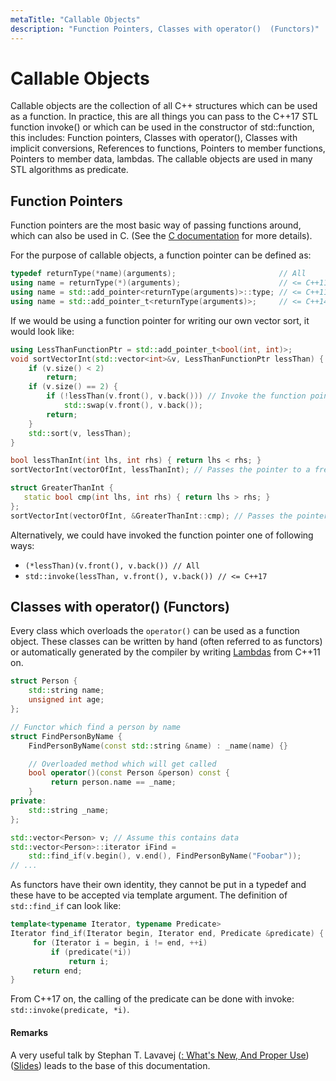 ```yaml
---
metaTitle: "Callable Objects"
description: "Function Pointers, Classes with operator()  (Functors)"
---
```


# Callable Objects


Callable objects are the collection of all C++ structures which can be used as a function. In practice, this are all things you can pass to the C++17 STL function invoke() or which can be used in the constructor of std::function, this includes:
Function pointers, Classes with operator(), Classes with implicit conversions, References to functions, Pointers to member functions, Pointers to member data, lambdas.
The callable objects are used in many STL algorithms as predicate.



## Function Pointers


Function pointers are the most basic way of passing functions around, which can also be used in C. (See the [C documentation](http://stackoverflow.com/documentation/c/250/function-pointers) for more details).

For the purpose of callable objects, a function pointer can be defined as:

```cpp
typedef returnType(*name)(arguments);                       // All
using name = returnType(*)(arguments);                      // <= C++11
using name = std::add_pointer<returnType(arguments)>::type; // <= C++11
using name = std::add_pointer_t<returnType(arguments)>;     // <= C++14

```

If we would be using a function pointer for writing our own vector sort, it would look like:

```cpp
using LessThanFunctionPtr = std::add_pointer_t<bool(int, int)>;
void sortVectorInt(std::vector<int>&v, LessThanFunctionPtr lessThan) {
    if (v.size() < 2)
        return;
    if (v.size() == 2) {
        if (!lessThan(v.front(), v.back())) // Invoke the function pointer
            std::swap(v.front(), v.back());
        return;
    }
    std::sort(v, lessThan);
}

bool lessThanInt(int lhs, int rhs) { return lhs < rhs; }
sortVectorInt(vectorOfInt, lessThanInt); // Passes the pointer to a free function

struct GreaterThanInt {
   static bool cmp(int lhs, int rhs) { return lhs > rhs; }
};
sortVectorInt(vectorOfInt, &GreaterThanInt::cmp); // Passes the pointer to a static member function

```

Alternatively, we could have invoked the function pointer one of following ways:

- `(*lessThan)(v.front(), v.back()) // All`
- `std::invoke(lessThan, v.front(), v.back()) // <= C++17`



## Classes with operator()  (Functors)


Every class which overloads the `operator()` can be used as a function object. These classes can be written by hand (often referred to as functors) or automatically generated by the compiler by writing [Lambdas](https://stackoverflow.com/documentation/c%2b%2b/572/lambdas) from C++11 on.

```cpp
struct Person {
    std::string name;
    unsigned int age;
};

// Functor which find a person by name
struct FindPersonByName {
    FindPersonByName(const std::string &name) : _name(name) {}

    // Overloaded method which will get called
    bool operator()(const Person &person) const {
         return person.name == _name;
    }
private:
    std::string _name;
};

std::vector<Person> v; // Assume this contains data
std::vector<Person>::iterator iFind =
    std::find_if(v.begin(), v.end(), FindPersonByName("Foobar"));
// ...

```

As functors have their own identity, they cannot be put in a typedef and these have to be accepted via template argument. The definition of `std::find_if` can look like:

```cpp
template<typename Iterator, typename Predicate>
Iterator find_if(Iterator begin, Iterator end, Predicate &predicate) {
     for (Iterator i = begin, i != end, ++i)
         if (predicate(*i))
             return i;
     return end;
}

```

From C++17 on, the calling of the predicate can be done with invoke: `std::invoke(predicate, *i)`.



#### Remarks


A very useful talk by Stephan T. Lavavej ([<functional>: What's New, And Proper Use](https://www.youtube.com/watch?v=zt7ThwVfap0)) ([Slides](https://github.com/CppCon/CppCon2015/blob/master/Presentations/functional%20-%20What%27s%20New%2C%20And%20Proper%20Usage/functional%20-%20What%27s%20New%2C%20And%20Proper%20Usage%20-%20Stephan%20T.%20Lavavej%20-%20CppCon%202015.pdf)) leads to the base of this documentation.

